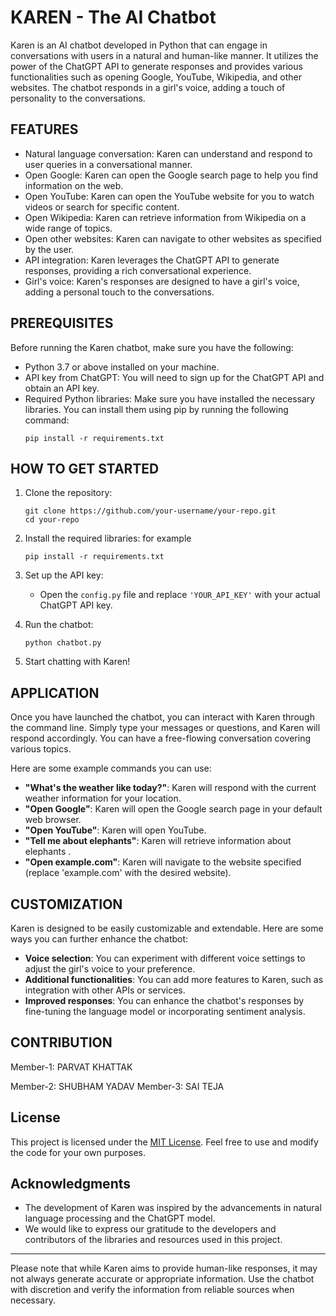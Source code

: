 # KAREN - The AI Chatbot

Karen is an AI chatbot developed in Python that can engage in conversations with users in a natural and human-like manner.
It utilizes the power of the ChatGPT API to generate responses and provides various functionalities such as opening Google, YouTube, Wikipedia, and other websites. 
The chatbot responds in a girl's voice, adding a touch of personality to the conversations.

## FEATURES

- Natural language conversation: Karen can understand and respond to user queries in a conversational manner.
- Open Google: Karen can open the Google search page to help you find information on the web.
- Open YouTube: Karen can open the YouTube website for you to watch videos or search for specific content.
- Open Wikipedia: Karen can retrieve information from Wikipedia on a wide range of topics.
- Open other websites: Karen can navigate to other websites as specified by the user.
- API integration: Karen leverages the ChatGPT API to generate responses, providing a rich conversational experience.
- Girl's voice: Karen's responses are designed to have a girl's voice, adding a personal touch to the conversations.

## PREREQUISITES

Before running the Karen chatbot, make sure you have the following:

- Python 3.7 or above installed on your machine.
- API key from ChatGPT: You will need to sign up for the ChatGPT API and obtain an API key.
- Required Python libraries: Make sure you have installed the necessary libraries. You can install them using pip by running the following command:
  ```
  pip install -r requirements.txt
  ```

## HOW TO GET STARTED

1. Clone the repository:
   ```
   git clone https://github.com/your-username/your-repo.git
   cd your-repo
   ```

2. Install the required libraries:
 for example
   ```
   pip install -r requirements.txt
   ```

3. Set up the API key:
   - Open the `config.py` file and replace `'YOUR_API_KEY'` with your actual ChatGPT API key.

4. Run the chatbot:
   ```
   python chatbot.py
   ```

5. Start chatting with Karen!

## APPLICATION

Once you have launched the chatbot, you can interact with Karen through the command line. Simply type your messages or questions, and Karen will respond accordingly.
You can have a free-flowing conversation covering various topics.

Here are some example commands you can use:

- **"What's the weather like today?"**: Karen will respond with the current weather information for your location.
- **"Open Google"**: Karen will open the Google search page in your default web browser.
- **"Open YouTube"**: Karen will open YouTube.
- **"Tell me about elephants"**: Karen will retrieve information about elephants .
- **"Open example.com"**: Karen will navigate to the website specified (replace 'example.com' with the desired website).

## CUSTOMIZATION

Karen is designed to be easily customizable and extendable. Here are some ways you can further enhance the chatbot:

- **Voice selection**: You can experiment with different voice settings to adjust the girl's voice to your preference.
- **Additional functionalities**: You can add more features to Karen, such as integration with other APIs or services.
- **Improved responses**: You can enhance the chatbot's responses by fine-tuning the language model or incorporating sentiment analysis.

## CONTRIBUTION

<p>Member-1: PARVAT KHATTAK</p>
Member-2: SHUBHAM YADAV
Member-3: SAI TEJA

## License



This project is licensed under the [MIT License](https://opensource.org/licenses/MIT). Feel free to use and modify the code for your own purposes.

## Acknowledgments

- The development of Karen was inspired by the advancements in natural language processing and the ChatGPT model.
- We would like to express our gratitude to the developers and contributors of the libraries and resources used in this project.

---

Please note that while Karen aims to provide human-like responses, it may not always generate accurate or appropriate information.
Use the chatbot with discretion and verify the information from reliable sources when necessary.
